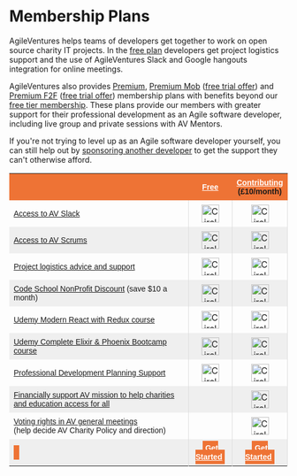 # Membership Plans

AgileVentures helps teams of developers get together to work on open source charity IT projects.  In the [free plan](/free) developers get project logistics support and the use of AgileVentures Slack and Google hangouts integration for online meetings.

AgileVentures also provides [Premium](/premium), [Premium Mob](/premium-mob) ([free trial offer](/premium-mob-offer)) and [Premium F2F](/premium-f2f) ([free trial offer](/premium-f2f-offer))  membership plans with benefits beyond our [free tier membership](/free). These plans provide our members with greater support for their professional development as an Agile software developer, including live group and private sessions with AV Mentors.

If you're not trying to level up as an Agile software developer yourself, you can still help out by [sponsoring another developer](/sponsorship) to get the support they can't otherwise afford.

<table class="tg" style="border-collapse: collapse;border-spacing:0;border-color: #aaa; width: 100%">
 <tbody>
    <tr style="background-color: #ee7335;">
        <td style="width: 350px"></td>
        <th style="width: 65px;font-family: Arial, sans-serif;font-size: 14px;padding:8px;">
        <div style="text-align: center;"><a href="/free" style="color:white">Free</a></div></th>
        <th style="width: 60px;font-family: Arial, sans-serif;font-size: 14px;padding:8px;">
        <div style="text-align: center;"><a href="/premium-f2f" style="color:white">Contributing</a></div>
        <div style="text-align: center;">(&#xa3;10/month)</div>
        </th>
    </tr>
    <tr>
	  <td style="font-family: Arial, sans-serif;font-size: 14px;padding:8px;"><a href="/free">Access to AV Slack</a></td>    
      <td style="text-align: center;padding:8px;border-left:solid 1px #ddd;"><img width="32" src="https://dl.dropbox.com/s/h3vg4hcvhkjc1ks/teal-circle-checkmark-128.png" alt="Circle checkmark icon" title="Circle checkmark"></td>
      <td style="text-align: center;padding:8px;border-left:solid 1px #ddd;border-right:solid 1px #ddd;"><img width="32" src="https://dl.dropbox.com/s/h3vg4hcvhkjc1ks/teal-circle-checkmark-128.png" alt="Circle checkmark icon" title="Circle checkmark"></td>
    </tr>
    <tr>
		<td style="font-family: Arial, sans-serif;font-size: 14px;background:#efefef;padding:8px;"><a href="/free">Access to AV Scrums</a></td>    
		<td style="text-align: center;background:#efefef;padding:8px;border-left:solid 1px #ddd;"><img width="32" src="https://dl.dropbox.com/s/h3vg4hcvhkjc1ks/teal-circle-checkmark-128.png" alt="Circle checkmark icon" title="Circle checkmark"></td>
		<td style="text-align: center;background:#efefef;padding:8px;border-left:solid 1px #ddd;border-right:solid 1px #ddd;"><img width="32" src="https://dl.dropbox.com/s/h3vg4hcvhkjc1ks/teal-circle-checkmark-128.png" alt="Circle checkmark icon" title="Circle checkmark"></td>
	</tr>
    <tr>
		<td style="font-family: Arial, sans-serif;font-size: 14px;padding:8px;"><a href="/free">Project logistics advice and support</a></td>    
    	<td style="text-align: center;padding:8px;border-left:solid 1px #ddd;"><img width="32" src="https://dl.dropbox.com/s/h3vg4hcvhkjc1ks/teal-circle-checkmark-128.png" alt="Circle checkmark icon" title="Circle checkmark"></td>
    	<td style="text-align: center;padding:8px;border-left:solid 1px #ddd;border-right:solid 1px #ddd;"><img width="32" src="https://dl.dropbox.com/s/h3vg4hcvhkjc1ks/teal-circle-checkmark-128.png" alt="Circle checkmark icon" title="Circle checkmark"></td>
    	</tr>
	<tr>
		<td style="font-family: Arial, sans-serif;font-size: 14px;background:#efefef;padding:8px;"><a href="/premium">Code School NonProfit Discount</a> (save $10 a month)</td>    
		<td style="text-align: center;background:#efefef;padding:8px;border-left:solid 1px #ddd;"><img width="32" src="https://dl.dropbox.com/s/h3vg4hcvhkjc1ks/teal-circle-checkmark-128.png" alt="Circle checkmark icon" title="Circle checkmark"></td>
		<td style="text-align: center;background:#efefef;padding:8px;border-left:solid 1px #ddd;border-right:solid 1px #ddd;"><img width="32" src="https://dl.dropbox.com/s/h3vg4hcvhkjc1ks/teal-circle-checkmark-128.png" alt="Circle checkmark icon" title="Circle checkmark"></td>
		</tr>
    <tr>
		<td style="font-family: Arial, sans-serif;font-size: 14px;padding:8px;"><a href="/premium-mob">Udemy Modern React with Redux course</a></td>    
		<td style="text-align: center;padding:8px;border-left:solid 1px #ddd;"><img width="32" src="https://dl.dropbox.com/s/h3vg4hcvhkjc1ks/teal-circle-checkmark-128.png" alt="Circle checkmark icon" title="Circle checkmark"></td>
		<td style="text-align: center;padding:8px;border-left:solid 1px #ddd;border-right:solid 1px #ddd;"><img width="32" src="https://dl.dropbox.com/s/h3vg4hcvhkjc1ks/teal-circle-checkmark-128.png" alt="Circle checkmark icon" title="Circle checkmark"></td>
	</tr>
    <tr>
		<td style="font-family: Arial, sans-serif;font-size: 14px;background:#efefef;padding:8px;"><a href="/premium-mob">Udemy Complete Elixir &amp; Phoenix Bootcamp course</a></td>    
		<td style="text-align: center;background:#efefef;padding:8px;border-left:solid 1px #ddd;"><img width="32" src="https://dl.dropbox.com/s/h3vg4hcvhkjc1ks/teal-circle-checkmark-128.png" alt="Circle checkmark icon" title="Circle checkmark"></td>
		<td style="text-align: center;background:#efefef;padding:8px;border-left:solid 1px #ddd;border-right:solid 1px #ddd;"><img width="32" src="https://dl.dropbox.com/s/h3vg4hcvhkjc1ks/teal-circle-checkmark-128.png" alt="Circle checkmark icon" title="Circle checkmark"></td>
	</tr>
	<tr>
		<td style="font-family: Arial, sans-serif;font-size: 14px;padding:8px;"><a href="/premium-mob">Professional Development Planning Support</a></td>                       
		<td style="text-align: center;padding:8px;border-left:solid 1px #ddd;"><img width="32" src="https://dl.dropbox.com/s/h3vg4hcvhkjc1ks/teal-circle-checkmark-128.png" alt="Circle checkmark icon" title="Circle checkmark"></td>
		<td style="text-align: center;padding:8px;border-left:solid 1px #ddd;border-right:solid 1px #ddd;"><img width="32" src="https://dl.dropbox.com/s/h3vg4hcvhkjc1ks/teal-circle-checkmark-128.png" alt="Circle checkmark icon" title="Circle checkmark"></td>
	</tr>
	<tr>
		<td style="font-family: Arial, sans-serif;font-size: 14px;background:#efefef;padding:8px;"><a href="/premium">Financially support AV mission to help charities <br>and education access for all</a></td>   
		<td style="text-align: center;background:#efefef;padding:8px;border-left:solid 1px #ddd;"></td>
		<td style="text-align: center;background:#efefef;padding:8px;border-left:solid 1px #ddd;border-right:solid 1px #ddd;"><img width="32" src="https://dl.dropbox.com/s/h3vg4hcvhkjc1ks/teal-circle-checkmark-128.png" alt="Circle checkmark icon" title="Circle checkmark"></td>
	</tr>
	<tr>
		<td style="font-family: Arial, sans-serif;font-size: 14px;padding:8px;">
<a href="/premium-f2f">Voting rights in AV general meetings </a><br>(help decide AV Charity Policy and direction)</td>    
		<td style="text-align: center;padding:8px;border-left:solid 1px #ddd;"></td>
		<td style="text-align: center;padding:8px;border-left:solid 1px #ddd;border-right:solid 1px #ddd;"><img width="32" src="https://dl.dropbox.com/s/h3vg4hcvhkjc1ks/teal-circle-checkmark-128.png" alt="Circle checkmark icon" title="Circle checkmark"></td>
	</tr>
    <tr>
		<td style="font-family: Arial, sans-serif;font-size: 14px;padding:8px;background:#efefef;"><span class="btn btn-primary btn-block" style="background-color:#ee7335;border-color:#ee7335;padding:5px;width: 350px;"><a href="/sponsorship"></a></span></td>    
		<td style="text-align: center;font-family: Arial, sans-serif;font-size: 14px;padding:8px;background:#efefef;border-left:solid 1px #ddd;color:white"><span class="btn btn-primary btn-block" style="background-color:#ee7335;border-color:#ee7335;padding:5px;"><a href="/users/sign_up" style="color:white"><b>Get Started</b></a></span></td>
		<td style="text-align: center;font-family: Arial, sans-serif;font-size: 14px;padding:8px;background:#efefef;border-left:solid 1px #ddd;border-right:solid 1px #ddd;">
			 <span class="btn btn-primary btn-block" style="color:white;background-color:#ee7335;border-color:#ee7335;padding:5px;">
				<a href="/subscriptions/new?plan=premium" style="color:white;"><b>Get Started</b></a></span>
</td>
</tr>
</tbody>
</table>
